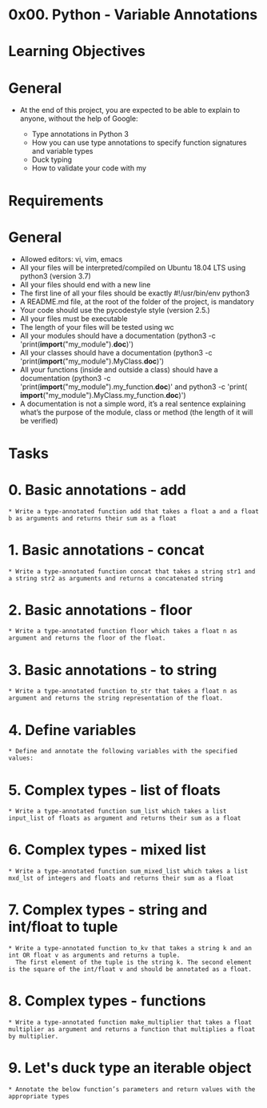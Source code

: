 # 0x00. Python - Variable Annotations
# Learning Objectives
# General
* At the end of this project, you are expected to be able to explain to anyone, without the help of Google:

   * Type annotations in Python 3
   * How you can use type annotations to specify function signatures and variable types
   * Duck typing
   * How to validate your code with my


# Requirements
# General
  * Allowed editors: vi, vim, emacs
  * All your files will be interpreted/compiled on Ubuntu 18.04 LTS using python3 (version 3.7)
  * All your files should end with a new line
  * The first line of all your files should be exactly #!/usr/bin/env python3
  * A README.md file, at the root of the folder of the project, is mandatory
  * Your code should use the pycodestyle style (version 2.5.)
  * All your files must be executable
  * The length of your files will be tested using wc
  * All your modules should have a documentation (python3 -c 'print(__import__("my_module").__doc__)')
  * All your classes should have a documentation (python3 -c 'print(__import__("my_module").MyClass.__doc__)')
  * All your functions (inside and outside a class) should have a documentation (python3 -c 'print(__import__("my_module").my_function.__doc__)' and python3 -c 'print(        __import__("my_module").MyClass.my_function.__doc__)')
  * A documentation is not a simple word, it’s a real sentence explaining what’s the purpose of the module, class or method (the length of it will be verified)

# Tasks
  # 0. Basic annotations - add
    * Write a type-annotated function add that takes a float a and a float b as arguments and returns their sum as a float
  # 1. Basic annotations - concat
    * Write a type-annotated function concat that takes a string str1 and a string str2 as arguments and returns a concatenated string
  # 2. Basic annotations - floor
    * Write a type-annotated function floor which takes a float n as argument and returns the floor of the float.
  # 3. Basic annotations - to string
    * Write a type-annotated function to_str that takes a float n as argument and returns the string representation of the float.
  # 4. Define variables
    * Define and annotate the following variables with the specified values:
  # 5. Complex types - list of floats
    * Write a type-annotated function sum_list which takes a list input_list of floats as argument and returns their sum as a float
  # 6. Complex types - mixed list
    * Write a type-annotated function sum_mixed_list which takes a list mxd_lst of integers and floats and returns their sum as a float
  # 7. Complex types - string and int/float to tuple
    * Write a type-annotated function to_kv that takes a string k and an int OR float v as arguments and returns a tuple. 
      The first element of the tuple is the string k. The second element is the square of the int/float v and should be annotated as a float.
  # 8. Complex types - functions
    * Write a type-annotated function make_multiplier that takes a float multiplier as argument and returns a function that multiplies a float by multiplier.
  # 9. Let's duck type an iterable object
    * Annotate the below function’s parameters and return values with the appropriate types



